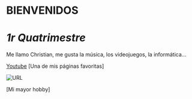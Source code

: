 #       BIENVENIDOS 
#     _1r Quatrimestre_
                                      
Me llamo Christian, me gusta la música, los videojuegos, la informática...

[Youtube](https://youtube.com)
[Una de mis páginas favoritas]

![URL](https://www.hdwallpapers.net/previews/batmobile-batman-arkham-knight-818.jpg)

[Mi mayor hobby]
